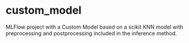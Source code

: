 # custom_model

MLFlow project with a Custom Model based on a scikit KNN model with preprocessing and postprocessing included in the inference method.
